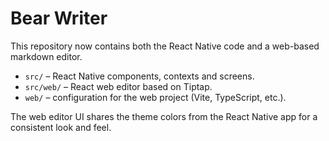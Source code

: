 # Bear Writer

This repository now contains both the React Native code and a web-based markdown editor.

- `src/` – React Native components, contexts and screens.
- `src/web/` – React web editor based on Tiptap.
- `web/` – configuration for the web project (Vite, TypeScript, etc.).

The web editor UI shares the theme colors from the React Native app for a consistent look and feel.
